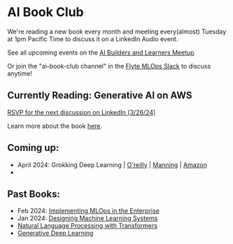 # AI Book Club 

We're reading a new book every month and meeting every(almost) Tuesday at 1pm Pacific Time to discuss it on a LinkedIn Audio event.

See all upcoming events on the [AI Builders and Learners Meetup](https://www.meetup.com/ai-builders-and-learners-seattle/)

Or join the "ai-book-club channel" in the [Flyte MLOps Slack](https://slack.flyte.org/) to discuss anytime!

## Currently Reading: Generative AI on AWS

[RSVP for the next discussion on LinkedIn (3/26/24)](https://www.linkedin.com/events/aibookclub-generativeaionaws-we7177063999174299648/comments/)

Learn more about the book [here](https://learning.oreilly.com/library/view/generative-ai-on/9781098159214/).


## Coming up:

- April 2024: Grokking Deep Learning | [O'reilly](https://learning.oreilly.com/library/view/grokking-deep-learning/9781617293702/) | [Manning](https://www.manning.com/books/grokking-deep-learning) | [Amazon](https://www.amazon.com/Grokking-Deep-Learning-Andrew-Trask/dp/1617293709/)
- 




## Past Books:

- Feb 2024: [Implementing MLOps in the Enterprise](https://learning.oreilly.com/library/view/implementing-mlops-in/9781098136574/)
- Jan 2024: [Designing Machine Learning Systems](https://learning.oreilly.com/library/view/designing-machine-learning/9781098107956/)
-  [Natural Language Processing with Transformers](https://learning.oreilly.com/library/view/natural-language-processing/9781098136789/)
-  [Generative Deep Learning](https://learning.oreilly.com/library/view/generative-deep-learning/9781098134174/)









